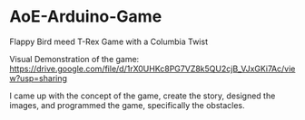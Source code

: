 # AoE-Arduino-Game
Flappy Bird meed T-Rex Game with a Columbia Twist

Visual Demonstration of the game: https://drive.google.com/file/d/1rX0UHKc8PG7VZ8k5QU2cjB_VJxGKi7Ac/view?usp=sharing

I came up with the concept of the game, create the story, designed the images, and programmed the game, specifically the obstacles.


